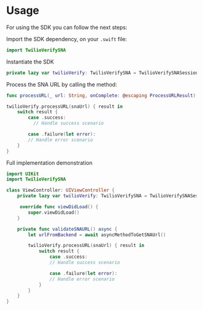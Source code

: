 # Usage

For using the SDK you can follow the next steps:

Import the SDK dependency, on your `.swift` file:

```swift
import TwilioVerifySNA
```

Instantiate the SDK

```swift
private lazy var twilioVerify: TwilioVerifySNA = TwilioVerifySNASession()
```

Process the SNA URL by calling the method:

```swift
func processURL(_ url: String, onComplete: @escaping ProcessURLResult)
```

```swift
twilioVerify.processURL(snaUrl) { result in
    switch result {
        case .success:
          // Handle success scenario

        case .failure(let error):
        // Handle error scenario
    }
}
```

Full implementation demonstration

```swift
import UIKit
import TwilioVerifySNA

class ViewController: UIViewController {
    private lazy var twilioVerify: TwilioVerifySNA = TwilioVerifySNASession()

     override func viewDidLoad() {
        super.viewDidLoad()
    }

    private func validateSNAURL() async {
        let urlFromBackend = await asyncMethodToGetSNAUrl()

        twilioVerify.processURL(snaUrl) { result in
            switch result {
                case .success:
                // Handle success scenario

                case .failure(let error):
                // Handle error scenario
            }
        }
    }
}

```
